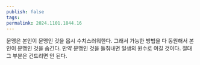 ```yaml
---
publish: false
tags: 
permalink: 2024.1101.1844.16
---
```

문맹은 본인이 문맹인 것을 몹시 수치스러워한다. 그래서 가능한 방법을 다 동원해서 본인이 문맹인 것을 숨긴다. 만약 문맹인 것을 들춰내면 일생의 원수로 여길 것이다. 절대 그 부분은 건드리면 안 된다.